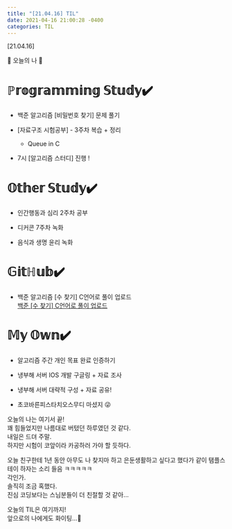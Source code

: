 ```yaml
---
title: "[21.04.16] TIL"
date: 2021-04-16 21:00:28 -0400
categories: TIL
---
```


[21.04.16]

🙌 오늘의 나 🙌

# ℙ𝕣𝕠𝕘𝕣𝕒𝕞𝕞𝕚𝕟𝕘 𝕊𝕥𝕦𝕕𝕪✔️

- 백준 알고리즘 [비밀번호 찾기] 문제 풀기

- [자료구조 시험공부] - 3주차 복습 + 정리
     * Queue in C
- 7시 [알고리즘 스터디] 진행 !

# 𝕆𝕥𝕙𝕖𝕣 𝕊𝕥𝕦𝕕𝕪✔️
- 인간행동과 심리 2주차 공부

- 디커콘 7주차 녹화

-  음식과 생명 윤리 녹화

# 𝔾𝕚𝕥ℍ𝕦𝕓✔️

- 백준 알고리즘 [수 찾기] C언어로 풀이 업로드   
  [백준 [수 찾기] C언어로 풀이 업로드](https://swiftie1230.github.io/%EC%95%8C%EA%B3%A0%EB%A6%AC%EC%A6%98%ED%99%9C%EC%9A%A9/%EC%95%8C%EA%B3%A0%EB%A6%AC%EC%A6%98%ED%99%9C%EC%9A%A9-HashTable-%EB%82%B4-%EB%AC%B8%EC%A0%9C2/) 

# 𝕄𝕪 𝕆𝕨𝕟✔️

- 알고리즘 주간 개인 목표 완료 인증하기

- 냉부해 서버 IOS 개발 구글링 + 자료 조사

- 냉부해 서버 대략적 구성 + 자료 공유!

- 초코바른피스타치오스무디 마셨지 😜


오늘의 나는 여기서 끝!   
꽤 힘들었지만 나름대로 버텼던 하루였던 것 같다.    
내일은 드뎌 주말.    
하지만 시험이 코앞이라 카공하러 가야 할 듯하다.
   
오늘 친구한테 1년 동안 아무도 나 찾지마 하고 은둔생활하고 싶다고 했다가 같이 탬플스테이 하자는 소리 들음 ㅋㅋㅋㅋㅋ      
각인가.    
솔직히 조금 혹했다.   
진심 코딩보다는 스님분들이 더 친절할 것 같아...   

오늘의 TIL은 여기까지!    
앞으로의 나에게도 화이팅...🌸
